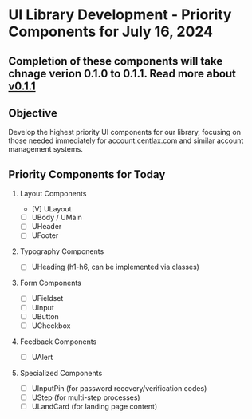 # UI Library Development - Priority Components for July 16, 2024

## Completion of these components will take chnage verion 0.1.0 to 0.1.1. Read more about [v0.1.1](/version.md)

## Objective

Develop the highest priority UI components for our library, focusing on those needed immediately for account.centlax.com and similar account management systems.

## Priority Components for Today

1. Layout Components

   - [V] ULayout
   - [ ] UBody / UMain
   - [ ] UHeader
   - [ ] UFooter

2. Typography Components

   - [ ] UHeading (h1-h6, can be implemented via classes)

3. Form Components

   - [ ] UFieldset
   - [ ] UInput
   - [ ] UButton
   - [ ] UCheckbox

4. Feedback Components

   - [ ] UAlert

5. Specialized Components
   - [ ] UInputPin (for password recovery/verification codes)
   - [ ] UStep (for multi-step processes)
   - [ ] ULandCard (for landing page content)
